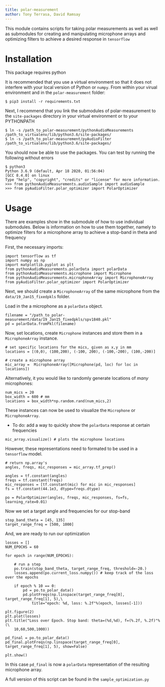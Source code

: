 ```yaml
---
title: polar-measurement
author: Tony Terrasa, David Ramsay
---
```


This module contains scripts for taking polar measurements as well as 
well as submodules for creating and manipulating microphone arrays 
and optimizing filters to achieve a desired response in `tensorflow`





# Installation

This package requires python

It is recommended that you use a virtual environment so that it does not
interfere with your local version of Python or `numpy`. From within your 
virual environment and in the `polar-measurement` folder:

```
$ pip3 install -r requirements.txt
```

Next, I recommend that you link the submodules of polar-measurement to 
the `site-packages` directory in your virtual environment or to your 
PYTHONPATH

```
$ ln -s /path_to_polar-measurement/pythonAudioMeasurements /path_to_virtualenv/lib/python3.6/site-packages/
$ ln -s /path_to_polar-measurement/pyAudioFilter /path_to_virtualenv/lib/python3.6/site-packages/
```

You should now be able to use the packages. You can test by running the following without errors

```
$ python3
Python 3.6.9 (default, Apr 18 2020, 01:56:04) 
[GCC 8.4.0] on linux
Type "help", "copyright", "credits" or "license" for more information.
>>> from pythonAudioMeasurements.audioSample import audioSample
>>> from pyAudioFilter.polar_optimizer import PolarOptimizer
```


# Usage

There are examples show in the submodule of how to use individual submodules. 
Below is information on how to use them together, namely to optimize filters 
for a microphone array to achieve a stop-band in theta and frequency


First, the necessary imports:

```
import tensorflow as tf
import numpy as np
import matplotlib.pyplot as plt
from pythonAudioMeasurements.polarData import polarData
from pythonAudioMeasurements.microphone import Microphone
from pythonAudioMeasurements.microphoneArray import MicrophoneArray
from pyAudioFilter.polar_optimizer import PolarOptimizer
```

Next, we should create a `MicrophoneArray` of the same microphone from
the `data/19_Jan15_fixedpkls` folder. 

Load in the a microphone as a `polarData` object. 

```
filename = "/path_to_polar-measurement/data/19_Jan15_fixedpkls/spv1840.pkl" 
pd = polarData.fromPkl(filename)
```

Now, set locations, create `Microphone` instances and store them in a 
`MicrophoneArray` instance. 

```
# set specific locations for the mics, given as x,y in mm
locations = [(0,0), (100,200), (-100, 200), (-100,-200), (100,-200)]

# create a microphone array
mic_array =  MicrophoneArray([Microphone(pd, loc) for loc in locations])
```

Alternatively, it you would like to randomly generate locations of _many_ 
microphones:

```
num_mics = 20
box_width = 600 # mm
locations = box_width*np.random.rand(num_mics,2) 
```

These instances can now be used to visualize the `Microphone` or 
`MicrophoneArray`. 
- To do: add a way to quickly show the `polarData` response at certain 
frequencies

```
mic_array.visualize() # plots the microphone locations
```

However, these representations need to formated to be used in a `tensorflow` 
model. 

```
# return np.array's
angles, freqs, mic_responses = mic_array.tf_prep()

angles = tf.constant(angles)
freqs = tf.constant(freqs)
mic_responses = [tf.constant(mic) for mic in mic_responses]
fs = tf.constant(44.1e3, dtype=freqs.dtype)

po = PolarOptimizer(angles, freqs, mic_responses, fs=fs, learning_rate=0.01)
```

Now  we set a target angle and frequencies for our stop-band

```
stop_band_theta = [45, 135]
target_range_freq = [500, 1000]
```

And, we are ready to run our optimization

```
losses = []
NUM_EPOCHS = 60

for epoch in range(NUM_EPOCHS):

    # run a step
    po.train(stop_band_theta, target_range_freq, threshold=-20.)
    losses.append(po.current_loss.numpy()) # keep track of the loss over the epochs

    if epoch % 10 == 0:
        pd = po.to_polar_data()
        pd.plotFreqs(np.linspace(target_range_freq[0], target_range_freq[1], 5),\
            title="epoch: %d, loss: %.2f"%(epoch, losses[-1]))

plt.figure(2)
plt.plot(losses)
plt.title("Loss over Epoch. Stop band: theta=(%d,%d), f=(%.2f, %.2f)"%(\
    10,60,500,1000))

pd_final = po.to_polar_data()
pd_final.plotFreqs(np.linspace(target_range_freq[0], target_range_freq[1], 5), show=False)

plt.show()
```

In this case `pd_final` is now a `polarData` representation of the 
resulting microphone array. 

A full version of this script can be found in the `sample_optimization.py`
